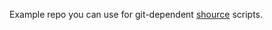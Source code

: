 Example repo you can use for git-dependent [shource](https://github.com/oliverisaac/shource) scripts.
